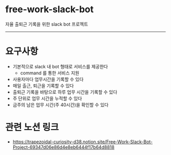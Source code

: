# free-work-slack-bot
자율 출퇴근 기록을 위한 slack bot 프로젝트

--- 
# 요구사항

- 기본적으로 slack 내 bot 형태로 서비스를 제공한다
    - command 를 통한 서비스 지원
- 사용자마다 업무시간을 기록할 수 있다
- 매일 출근, 퇴근을 기록할 수 있다
- 출퇴근 기록을 바탕으로 하루 업무 시간을 기록할 수 있다
- 주 단위로 업무 시간을 누적할 수 있다
- 금주의 남은 업무 시간(주 40시간)을 확인할 수 있다

# 관련 노션 링크
- https://trapezoidal-curiosity-d38.notion.site/Free-Work-Slack-Bot-Project-69347d06e86d4e8eb6444f17b64d8818
